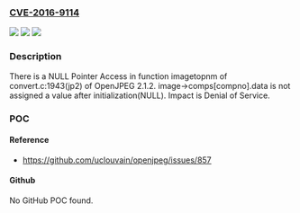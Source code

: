 ### [CVE-2016-9114](https://cve.mitre.org/cgi-bin/cvename.cgi?name=CVE-2016-9114)
![](https://img.shields.io/static/v1?label=Product&message=n%2Fa&color=blue)
![](https://img.shields.io/static/v1?label=Version&message=n%2Fa&color=blue)
![](https://img.shields.io/static/v1?label=Vulnerability&message=n%2Fa&color=brighgreen)

### Description

There is a NULL Pointer Access in function imagetopnm of convert.c:1943(jp2) of OpenJPEG 2.1.2. image->comps[compno].data is not assigned a value after initialization(NULL). Impact is Denial of Service.

### POC

#### Reference
- https://github.com/uclouvain/openjpeg/issues/857

#### Github
No GitHub POC found.

